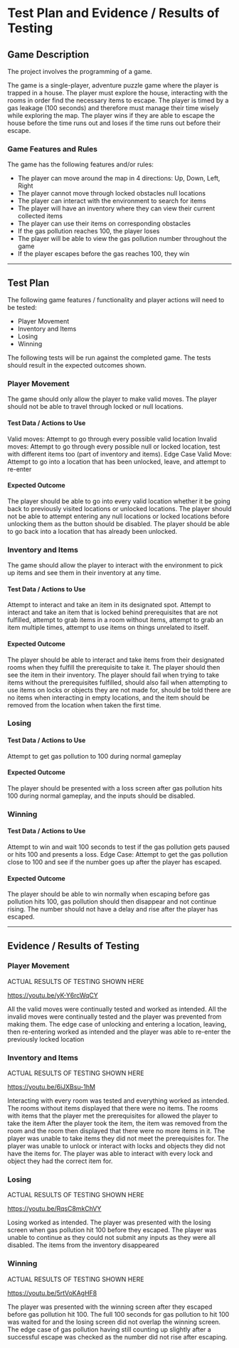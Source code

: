 # Test Plan and Evidence / Results of Testing

## Game Description

The project involves the programming of a game.

The game is a single-player, adventure puzzle game where the player is trapped in a house.
The player must explore the house, interacting with the rooms in order find the necessary items to escape.
The player is timed by a gas leakage (100 seconds) and therefore must manage their time wisely while exploring the map.
The player wins if they are able to escape the house before the time runs out and loses if the time runs out before their escape.

### Game Features and Rules

The game has the following features and/or rules:

- The player can move around the map in 4 directions: Up, Down, Left, Right
- The player cannot move through locked obstacles null locations
- The player can interact with the environment to search for items
- The player will have an inventory where they can view their current collected items
- The player can use their items on corresponding obstacles
- If the gas pollution reaches 100, the player loses
- The player will be able to view the gas pollution number throughout the game
- If the player escapes before the gas reaches 100, they win

---

## Test Plan

The following game features / functionality and player actions will need to be tested:

- Player Movement
- Inventory and Items
- Losing
- Winning

The following tests will be run against the completed game. The tests should result in the expected outcomes shown.


### Player Movement

The game should only allow the player to make valid moves. The player should not be able to travel through locked or null locations.

#### Test Data / Actions to Use

Valid moves: Attempt to go through every possible valid location
Invalid moves: Attempt to go through every possible null or locked location, test with different items too (part of inventory and items).
Edge Case Valid Move: Attempt to go into a location that has been unlocked, leave, and attempt to re-enter

#### Expected Outcome

The player should be able to go into every valid location whether it be going back to previously visited locations or unlocked locations.
The player should not be able to attempt entering any null locations or locked locations before unlocking them as the button should be disabled.
The player should be able to go back into a location that has already been unlocked.

### Inventory and Items

The game should allow the player to interact with the environment to pick up items and see them in their inventory at any time.

#### Test Data / Actions to Use

Attempt to interact and take an item in its designated spot. Attempt to interact and take an item that is locked behind prerequisites that are not fulfilled, attempt to grab items in a room without items, attempt to grab an item multiple times, attempt to use items on things unrelated to itself.

#### Expected Outcome

The player should be able to interact and take items from their designated rooms when they fulfill the prerequisite to take it. The player should then see the item in their inventory.
The player should fail when trying to take items without the prerequisites fulfilled, should also fail when attempting to use items on locks or objects they are not made for, should be told there are no items when interacting in empty locations, and the item should be removed from the location when taken the first time.

### Losing

#### Test Data / Actions to Use

Attempt to get gas pollution to 100 during normal gameplay


#### Expected Outcome

The player should be presented with a loss screen after gas pollution hits 100 during normal gameplay, and the inputs should be disabled.


### Winning

#### Test Data / Actions to Use

Attempt to win and wait 100 seconds to test if the gas pollution gets paused or hits 100 and presents a loss.
Edge Case: Attempt to get the gas pollution close to 100 and see if the number goes up after the player has escaped.


#### Expected Outcome

The player should be able to win normally when escaping before gas pollution hits 100, gas pollution should then disappear and not continue rising.
The number should not have a delay and rise after the player has escaped.


---


## Evidence / Results of Testing

### Player Movement

ACTUAL RESULTS OF TESTING SHOWN HERE

https://youtu.be/yK-Y6rcWqCY

All the valid moves were continually tested and worked as intended.
All the invalid moves were continually tested and the player was prevented from making them.
The edge case of unlocking and entering a location, leaving, then re-entering worked as intended and the player was able to re-enter the previously locked location


### Inventory and Items

ACTUAL RESULTS OF TESTING SHOWN HERE

https://youtu.be/6iJXBsu-1hM

Interacting with every room was tested and everything worked as intended.
The rooms without items displayed that there were no items.
The rooms with items that the player met the prerequisites for allowed the player to take the item
After the player took the item, the item was removed from the room and the room then displayed that there were no more items in it.
The player was unable to take items they did not meet the prerequisites for.
The player was unable to unlock or interact with locks and objects they did not have the items for.
The player was able to interact with every lock and object they had the correct item for.


### Losing

ACTUAL RESULTS OF TESTING SHOWN HERE

https://youtu.be/RqsC8mkChVY

Losing worked as intended.
The player was presented with the losing screen when gas pollution hit 100 before they escaped.
The player was unable to continue as they could not submit any inputs as they were all disabled.
The items from the inventory disappeared


### Winning

ACTUAL RESULTS OF TESTING SHOWN HERE

https://youtu.be/5rtVoKAgHF8

The player was presented with the winning screen after they escaped before gas pollution hit 100.
The full 100 seconds for gas pollution to hit 100 was waited for and the losing screen did not overlap the winning screen.
The edge case of gas pollution having still counting up slightly after a successful escape was checked as the number did not rise after escaping.

